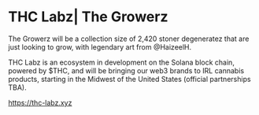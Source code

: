 # THC Labz| The Growerz 

The Growerz will be a collection size of 2,420 stoner degeneratez that are just looking to grow, with legendary art from @HaizeelH. 

THC Labz is an ecosystem in development on the Solana block chain, powered by $THC, and will be bringing our web3 brands to IRL cannabis products, starting in the Midwest of the United States (official partnerships TBA).

https://thc-labz.xyz
